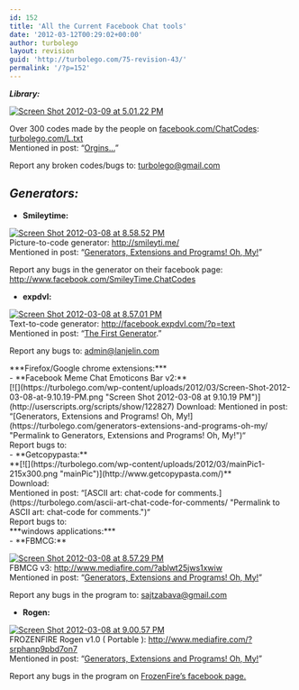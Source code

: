 ```yaml
---
id: 152
title: 'All the Current Facebook Chat tools'
date: '2012-03-12T00:29:02+00:00'
author: turbolego
layout: revision
guid: 'http://turbolego.com/75-revision-43/'
permalink: '/?p=152'
---
```


***Library:***

[![](https://turbolego.com/wp-content/uploads/2012/03/Screen-Shot-2012-03-09-at-5.01.22-PM-222x300.png "Screen Shot 2012-03-09 at 5.01.22 PM")](https://turbolego.com/L.txt)

Over 300 codes made by the people on [facebook.com/ChatCodes](http://facebook.com/ChatCodes): [turbolego.com/L.txt](https://turbolego.com/L.txt)  
Mentioned in post: “[Orgins…](https://turbolego.com/orgins/ "Permalink to Orgins…")”

Report any broken codes/bugs to: <turbolego@gmail.com>

## *Generators:*

- **Smileytime:**

[![](https://turbolego.com/wp-content/uploads/2012/03/Screen-Shot-2012-03-08-at-8.58.52-PM.png "Screen Shot 2012-03-08 at 8.58.52 PM")](http://smileyti.me/)  
Picture-to-code generator: <http://smileyti.me/>  
Mentioned in post: “[Generators, Extensions and Programs! Oh, My!](https://turbolego.com/generators-extensions-and-programs-oh-my/ "Permalink to Generators, Extensions and Programs! Oh, My!")”

Report any bugs in the generator on their facebook page:  
<http://www.facebook.com/SmileyTime.ChatCodes>

- **expdvl:**

[![](https://turbolego.com/wp-content/uploads/2012/03/Screen-Shot-2012-03-08-at-8.57.01-PM.png "Screen Shot 2012-03-08 at 8.57.01 PM")](http://facebook.expdvl.com/?p=text)  
Text-to-code generator: <http://facebook.expdvl.com/?p=text>  
Mentioned in post: “[The First Generator](https://turbolego.com/the-first-generator/ "Permalink to The First Generator").”

Report any bugs to: [admin@lanjelin.com](mailto:admin@lanjelin.com?subject=fbrep)

<div></div><div>***Firefox/Google chrome extensions:***</div><div></div><div></div><div>- **Facebook Meme Chat Emoticons Bar v2:**

</div><div>[![](https://turbolego.com/wp-content/uploads/2012/03/Screen-Shot-2012-03-08-at-9.10.19-PM.png "Screen Shot 2012-03-08 at 9.10.19 PM")](http://userscripts.org/scripts/show/122827)  
Download: <http://userscripts.org/scripts/show/122827>  
Mentioned in post: “[Generators, Extensions and Programs! Oh, My!](https://turbolego.com/generators-extensions-and-programs-oh-my/ "Permalink to Generators, Extensions and Programs! Oh, My!")“</div><div>Report bugs to: <theztech@connect.to></div><div></div><div></div><div>- **Getcopypasta:**

<div>**[![](https://turbolego.com/wp-content/uploads/2012/03/mainPic1-215x300.png "mainPic")](http://www.getcopypasta.com/)**</div><div></div><div>Download: <http://www.getcopypasta.com/></div><div>Mentioned in post: “[ASCII art: chat-code for comments.](https://turbolego.com/ascii-art-chat-code-for-comments/ "Permalink to ASCII art: chat-code for comments.")“</div><div>Report bugs to: <support@getcopypasta.com></div></div><div></div><div>***windows applications:***</div><div>- **FBMCG:**

[![](https://turbolego.com/wp-content/uploads/2012/03/Screen-Shot-2012-03-08-at-8.57.29-PM.png "Screen Shot 2012-03-08 at 8.57.29 PM")](http://www.mediafire.com/?ablwt25jws1xwiw)  
FBMCG v3: <http://www.mediafire.com/?ablwt25jws1xwiw>  
Mentioned in post: “[Generators, Extensions and Programs! Oh, My!](https://turbolego.com/generators-extensions-and-programs-oh-my/ "Permalink to Generators, Extensions and Programs! Oh, My!")”

Report any bugs in the program to: <sajtzabava@gmail.com>

- **Rogen:**

[![](https://turbolego.com/wp-content/uploads/2012/03/Screen-Shot-2012-03-08-at-9.00.57-PM-225x300.png "Screen Shot 2012-03-08 at 9.00.57 PM")](http://www.mediafire.com/?srphanp9pbd7on7)  
FROZENFIRE Rogen v1.0 ( Portable ): <http://www.mediafire.com/?srphanp9pbd7on7>  
Mentioned in post: “[Generators, Extensions and Programs! Oh, My!](https://turbolego.com/generators-extensions-and-programs-oh-my/ "Permalink to Generators, Extensions and Programs! Oh, My!")”

Report any bugs in the program on [FrozenFire’s facebook page.](http://www.facebook.com/FROZENFIRE.US)

</div>